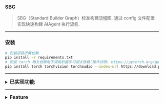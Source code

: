 ### SBG
> SBG（Standard Builder Graph）标准构建流程图, 通过 config 文件配置实现快速构建 AIAgent 执行流程.
>

---

### 安装
```bash
# 安装项目所需依赖
pip install -r requirements.txt
# 安装 torch 相关依赖用于调用机器学习相关依赖(操作详情: https://pytorch.org/get-started/locally/)
pip install torch torchvision torchaudio --index-url https://download.pytorch.org/whl/cu121
```

---

<details>
<summary><h3 style="display: inline">已实现功能</h3></summary>

<details style="margin: 15px">
<summary><h4 style="display: inline">1. 代码助手</h4></summary>

##### 作用
> 1. 用户输入编码需求，针对用户输入需求，进行需求完善和需求分析
> 2. 针对需求分析内容，生成对应的安装第三方依赖命令、对应代码、预期执行结果
> 3. 执行安装第三方依赖命令和需求对应代码
> 4. 输出执行结果，判断执行结果是否和Agent 生成的预期执行结果一致
>
>> 4.1 如果一致，则执行成功
>>
>> 4.2 否则重试生成流程，直到执行成功或到达最大重试次数终止
>
> 5. 将用户输入、需求分析、生成内容、执行结果发送到邮箱确认
> 

##### 生成数据来源
> 1. LLM 模型内置数据
> 2. Weaviate 向量数据库检索
> 3. Tavily Web 搜索引擎搜索
>

##### 依赖项安装与申请
> 1. Web 搜索: 访问 [https://app.tavily.com/home](https://app.tavily.com/home) 申请 tavily_api_key
> 2. Weaviate 向量数据库: 访问 [https://weaviate.io/developers/weaviate](https://weaviate.io/developers/weaviate) 参照说明安装 Weaviate 
> 3. Embedding \ Rerank 模型安装: 访问 [https://inference.readthedocs.io](https://inference.readthedocs.io) 参照 Embedding \ Rerank 模型安装
>

##### [配置文件](./configs/code_helper.yaml)
##### [提示词模板](./core/prompts/code_helper.py)
##### [Graph 节点状态](./core/state/code_helper.py)
##### 执行示例
```python
python ./core/graphs/code_helper/compile_graph.py
```

###### 执行步骤
> 1. [初始化代码助手全局配置](./source/code_helper/draw_graph/code_helper/(step1)init_graph.png)
> 2. [执行代码助手具体流程](./source/code_helper/draw_graph/code_helper/(step2)exec_graph(new).png)
> 3. [代码助手执行完成后结果处理](./source/code_helper/draw_graph/code_helper/(step3)end_graph.png)
>

###### 可交互模式
> 1. [执行录屏](./source/code_helper/enable_mutual.mp4)
> 2. [执行结果](./source/code_helper/enable_mutual.png)
>

###### 无交互模式
> 1. [执行录屏](./source/code_helper/unenable_mutual.mp4)
> 2. [执行结果](./source/code_helper/unenable_mutual.png)
>
</details>

</details>

---

<details>

<summary><h3 style="display: inline">Feature</h3></summary>

- [x] Agent 处理文本中包含本地文件地址字符串，识别和读取
- [x] Agent 对多模态的支持
- [x] Agent 处理文本中的本地\网络图片，上传图像多模态对话
- [ ] 封装OCR\YOLO\SAM 等小模型
- [ ] Agent 对话持久化
- [ ] Agent 能力API 发表
- [ ] Agent Nacos 配置发布和注册
- [ ] MCP\A2A 能力抽象和封装
- [ ] 历史对话流 QA 格式格式化输出
- [ ] 模型微调\量化脚本能力发布
- [ ] 模型微调\量化后导入对应测试数据后，不同尺寸的模型执行结果聚合
- [ ] 依据模型微调\量化不同尺寸对不同数据集的输出结果，设置自动化流程
- [ ] 封装 Android/IOS/Web/Windows/Macos/HarmonyOS 自动化能力
- [ ] 封装代理爬虫搜索 Web 聚合接口
- [ ] 抽象封装风险词识别\替换工具
- [ ] 按照配置动态加载第三方依赖库

</details>